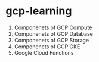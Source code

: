 # gcp-learning

1. Componenets of GCP Compute
2. Componenets of GCP Database
3. Componenets of GCP Storage
4. Componenets of GCP GKE
5. Google Cloud Functions